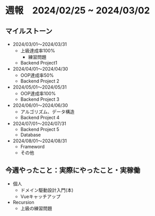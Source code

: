 # 週報　2024/02/25 ~ 2024/03/02


## マイルストーン
- 2024/03/01〜2024/03/31
  - 上級達成率100%
    - 練習問題
  - Backend Project1
- 2024/04/01〜2024/04/30
    - OOP達成率50%
    - Backend Project 2
- 2024/05/01〜2024/05/31
    - OOP達成率100%
    - Backend Project 3
- 2024/06/01〜2024/06/30
    - アルゴリズム、データ構造
    - Backend Project 4
- 2024/07/01〜2024/07/31
    - Backend Project 5
    - Database
- 2024/08/01〜2024/08/31
    - Frameword
    - その他


## 今週やったこと：実際にやったこと・実稼働
- 個人
  - ドメイン駆動設計入門(本)
  - Vueキャッチアップ
- Recursion
  - 上級の練習問題
